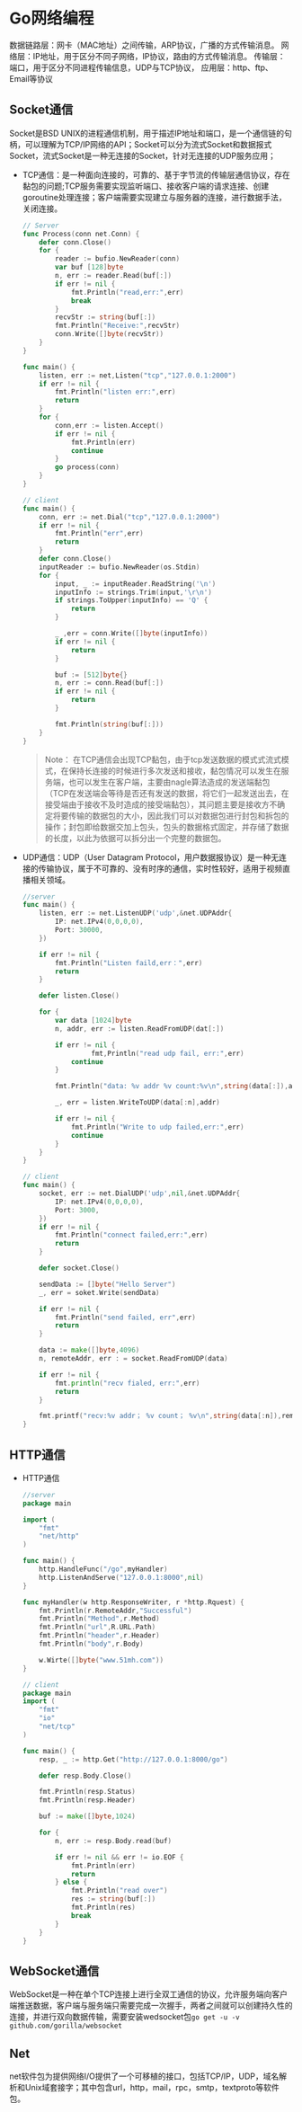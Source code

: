# Go网络编程

[//]: # (__author__ = "Clark Aaron")

数据链路层：网卡（MAC地址）之间传输，ARP协议，广播的方式传输消息。
网络层：IP地址，用于区分不同子网络，IP协议，路由的方式传输消息。
传输层：端口，用于区分不同进程传输信息，UDP与TCP协议，
应用层：http、ftp、Email等协议

## Socket通信

Socket是BSD UNIX的进程通信机制，用于描述IP地址和端口，是一个通信链的句柄，可以理解为TCP/IP网络的API；Socket可以分为流式Socket和数据报式Socket，流式Socket是一种无连接的Socket，针对无连接的UDP服务应用；

* TCP通信：是一种面向连接的，可靠的、基于字节流的传输层通信协议，存在黏包的问题;TCP服务需要实现监听端口、接收客户端的请求连接、创建goroutine处理连接；客户端需要实现建立与服务器的连接，进行数据手法，关闭连接。

  ```go
  // Server
  func Process(conn net.Conn) {
      defer conn.Close()
      for {
          reader := bufio.NewReader(conn)
          var buf [128]byte
          n, err := reader.Read(buf[:])
          if err != nil {
              fmt.Println("read,err:",err)
              break
          }
          recvStr := string(buf[:])
          fmt.Println("Receive:",recvStr)
          conn.Write([]byte(recvStr))
      }
  }

  func main() {
      listen, err := net,Listen("tcp","127.0.0.1:2000")
      if err != nil {
          fmt.Println("listen err:",err)
          return
      }
      for {
          conn,err := listen.Accept()
          if err != nil {
              fmt.Println(err)
              continue
          }
          go process(conn)
      }
  }
  ```

  ```go
  // client
  func main() {
      conn, err := net.Dial("tcp","127.0.0.1:2000")
      if err != nil {
          fmt.Println("err",err)
          return
      }
      defer conn.Close()
      inputReader := bufio.NewReader(os.Stdin)
      for {
          input, _ := inputReader.ReadString('\n')
          inputInfo := strings.Trim(input,'\r\n')
          if strings.ToUpper(inputInfo) == 'Q' {
              return
          }

          _ ,err = conn.Write([]byte(inputInfo))
          if err != nil {
              return
          }

          buf := [512]byte{}
          n, err := conn.Read(buf[:])
          if err != nil {
              return 
          } 

          fmt.Println(string(buf[:]))
      }
  }
  ```

  > Note： 在TCP通信会出现TCP黏包，由于tcp发送数据的模式式流式模式，在保持长连接的时候进行多次发送和接收，黏包情况可以发生在服务端，也可以发生在客户端，主要由nagle算法造成的发送端黏包（TCP在发送端会等待是否还有发送的数据，将它们一起发送出去，在接受端由于接收不及时造成的接受端黏包），其问题主要是接收方不确定将要传输的数据包的大小，因此我们可以对数据包进行封包和拆包的操作；封包即给数据交加上包头，包头的数据格式固定，并存储了数据的长度，以此为依据可以拆分出一个完整的数据包。

* UDP通信：UDP（User Datagram Protocol，用户数据报协议）是一种无连接的传输协议，属于不可靠的、没有时序的通信，实时性较好，适用于视频直播相关领域。

  ```go
  //server
  func main() {
      listen, err := net.ListenUDP('udp',&net.UDPAddr{
          IP: net.IPv4(0,0,0,0),
          Port: 30000,
      })

      if err != nil {
          fmt.Println("Listen faild,err：",err)
          return
      }

      defer listen.Close()

      for {
          var data [1024]byte
          n, addr, err := listen.ReadFromUDP(dat[:])

          if err != nil {
                   fmt,Println("read udp fail, err:",err)
              continue
          }

          fmt.Println("data: %v addr %v count:%v\n",string(data[:]),addr,n)

          _, err = listen.WriteToUDP(data[:n],addr)

          if err != nil {
              fmt.Println("Write to udp failed,err:",err)
              continue
          }
      }
  }
  ```

  ```go
  // client
  func main() {
      socket, err := net.DialUDP('udp',nil,&net.UDPAddr{
          IP: net.IPv4(0,0,0,0),
          Port: 3000,
      })
      if err != nil {
          fmt.Println("connect failed,err:",err)
          return
      }

      defer socket.Close()

      sendData := []byte("Hello Server")
      _, err = soket.Write(sendData)

      if err != nil {
          fmt.Println("send failed, err",err)
          return
      }

      data := make([]byte,4096)
      n, remoteAddr, err : = socket.ReadFromUDP(data)

      if err != nil {
          fmt.println("recv fialed, err:",err)
          return
      }

      fmt.printf("recv:%v addr； %v count； %v\n",string(data[:n]),remoteAddr,n)
  }

## HTTP通信

* HTTP通信

  ```go
  //server
  package main

  import (
      "fmt"
      "net/http"
  )

  func main() {
      http.HandleFunc("/go",myHandler)
      http.ListenAndServe("127.0.0.1:8000",nil)
  }

  func myHandler(w http.ResponseWriter, r *http.Rquest) {
      fmt.Println(r.RemoteAddr,"Successful")
      fmt.Println("Method",r.Method)
      fmt.Println("url",R.URL.Path)
      fmt.Println("header",r.Header)
      fmt.Println("body",r.Body)

      w.Wirte([]byte("www.51mh.com"))
  }
  ```

  ```go
  // client
  package main
  import (
      "fmt"
      "io"
      "net/tcp"
  )

  func main() {
      resp, _ := http.Get("http://127.0.0.1:8000/go")

      defer resp.Body.Close()

      fmt.Println(resp.Status)
      fmt.Println(resp.Header)

      buf := make([]byte,1024)

      for {
          n, err := resp.Body.read(buf)

          if err != nil && err != io.EOF {
              fmt.Println(err)
              return
          } else {
              fmt.Println("read over")
              res := string(buf[:])
              fmt.Println(res)
              break
          }
      }
  }

## WebSocket通信

WebSocket是一种在单个TCP连接上进行全双工通信的协议，允许服务端向客户端推送数据，客户端与服务端只需要完成一次握手，两者之间就可以创建持久性的连接，并进行双向数据传输，需要安装wedsocket包`go get -u -v github.com/gorilla/websocket`

## Net

net软件包为提供网络I/O提供了一个可移植的接口，包括TCP/IP，UDP，域名解析和Unix域套接字；其中包含url，http，mail，rpc，smtp，textproto等软件包。